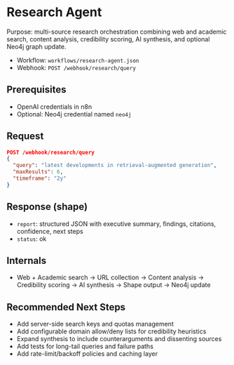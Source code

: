 # Research Agent

Purpose: multi-source research orchestration combining web and academic search, content analysis, credibility scoring, AI synthesis, and optional Neo4j graph update.

- Workflow: `workflows/research-agent.json`
- Webhook: `POST /webhook/research/query`

## Prerequisites
- OpenAI credentials in n8n
- Optional: Neo4j credential named `neo4j`

## Request
```json
POST /webhook/research/query
{
  "query": "latest developments in retrieval-augmented generation",
  "maxResults": 6,
  "timeframe": "2y"
}
```

## Response (shape)
- `report`: structured JSON with executive summary, findings, citations, confidence, next steps
- `status`: ok

## Internals
- Web + Academic search -> URL collection -> Content analysis -> Credibility scoring -> AI synthesis -> Shape output -> Neo4j update

## Recommended Next Steps
- Add server-side search keys and quotas management
- Add configurable domain allow/deny lists for credibility heuristics
- Expand synthesis to include counterarguments and dissenting sources
- Add tests for long-tail queries and failure paths
- Add rate-limit/backoff policies and caching layer
